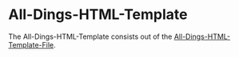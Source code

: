 # All-Dings-HTML-Template

The All-Dings-HTML-Template consists out of the [All-Dings-HTML-Template-File](300000002.htm).
